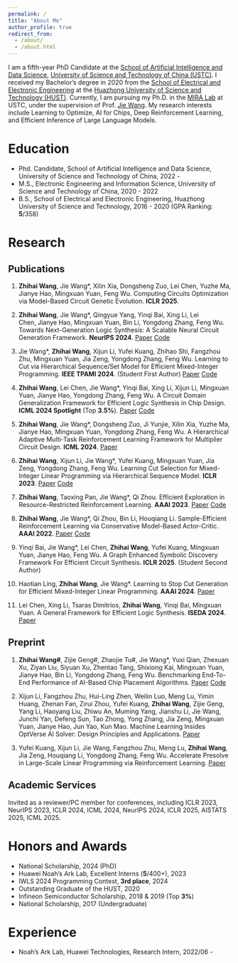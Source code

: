 ```yaml
---
permalink: /
title: "About Me"
author_profile: true
redirect_from: 
  - /about/
  - /about.html
---
```


I am a fifth-year PhD Candidate at the [School of Artificial Intelligence and Data Science](https://saids.ustc.edu.cn/main.htm), [University of Science and Technology of China (USTC)](https://en.ustc.edu.cn/). I received my Bachelor’s degree in 2020 from the [School of Electrical and Electronic Engineering](http://seee.hust.edu.cn/) at the [Huazhong University of Science and Technology (HUST)](https://www.hust.edu.cn/). Currently, I am pursuing my Ph.D. in the [MIRA Lab](https://miralab.ai/) at USTC, under the supervision of Prof. [Jie Wang](https://miralab.ai/people/jie-wang/). My research interests include Learning to Optimize, AI for Chips, Deep Reinforcement Learning, and Efficient Inference of Large Language Models. 

Education
======

- Phd. Candidate, School of Artificial Intelligence and Data Science, University of Science and Technology of China, 2022 -
- M.S., Electronic Engineering and Information Science, University of Science and Technology of China, 2020 - 2022
- B.S.,  School of Electrical and Electronic Engineering, Huazhong University of Science and Technology, 2016 - 2020 (GPA Ranking: **5**/358)

Research
======

Publications
------

1. **Zhihai Wang**, Jie Wang*, Xilin Xia, Dongsheng Zuo, Lei Chen, Yuzhe Ma, Jianye Hao, Mingxuan Yuan, Feng Wu. Computing Circuits Optimization via Model-Based Circuit Genetic Evolution. **ICLR 2025**.

1. **Zhihai Wang**, Jie Wang*, Qingyue Yang, Yinqi Bai, Xing Li, Lei Chen, Jianye Hao, Mingxuan Yuan, Bin Li, Yongdong Zhang, Feng Wu. Towards Next-Generation Logic Synthesis: A Scalable Neural Circuit Generation Framework. **NeurIPS 2024**. [Paper](https://openreview.net/pdf?id=ZYNYhh3ocW) [Code](https://github.com/MIRALab-USTC/AI4EDA_TNet)

2. Jie Wang*, **Zhihai Wang**, Xijun Li, Yufei Kuang, Zhihao Shi, Fangzhou Zhu, Mingxuan Yuan, Jia Zeng, Yongdong Zhang, Feng Wu. Learning to Cut via Hierarchical Sequence/Set Model for Efficient Mixed-Integer Programming. **IEEE TPAMI 2024**. (Student First Author) [Paper](https://ieeexplore.ieee.org/document/10607926) [Code](https://github.com/MIRALab-USTC/L2O-HEM-Torch)

3. **Zhihai Wang**, Lei Chen, Jie Wang*, Yinqi Bai, Xing Li, Xijun Li, Mingxuan Yuan, Jianye Hao, Yongdong Zhang, Feng Wu. A Circuit Domain Generalization Framework for Efficient Logic Synthesis in Chip Design. **ICML 2024 Spotlight** (Top **3.5%**). [Paper](https://openreview.net/pdf?id=1KemC8DNa0) [Code](https://github.com/MIRALab-USTC/AI4LogicSynthesis-PruneX)

4. **Zhihai Wang**, Jie Wang*, Dongsheng Zuo, Ji Yunjie, Xilin Xia, Yuzhe Ma, Jianye Hao, Mingxuan Yuan, Yongdong Zhang, Feng Wu. A Hierarchical Adaptive Multi-Task Reinforcement Learning Framework for Multiplier Circuit Design. **ICML 2024**. [Paper](https://openreview.net/pdf?id=LGz7GaUSEB)

5. **Zhihai Wang**, Xijun Li, Jie Wang*, Yufei Kuang, Mingxuan Yuan, Jia Zeng, Yongdong Zhang, Feng Wu. Learning Cut Selection for Mixed-Integer Linear Programming via Hierarchical Sequence Model. **ICLR 2023**. [Paper](https://openreview.net/pdf?id=Zob4P9bRNcK) [Code](https://github.com/MIRALab-USTC/L2O-HEM-Torch)

6. **Zhihai Wang**, Taoxing Pan, Jie Wang*, Qi Zhou. Efficient Exploration in Resource-Restricted Reinforcement Learning. **AAAI 2023**. [Paper](https://arxiv.org/abs/2212.06988) [Code](https://github.com/MIRALab-USTC/RL-RAEB)

7. **Zhihai Wang**, Jie Wang*, Qi Zhou, Bin Li, Houqiang Li. Sample-Efficient Reinforcement Learning via Conservative Model-Based Actor-Critic. **AAAI 2022**. [Paper](https://arxiv.org/abs/2112.10504) [Code](https://github.com/MIRALab-USTC/RL-CMBAC)

1. Yinqi Bai, Jie Wang*, Lei Chen, **Zhihai Wang**, Yufei Kuang, Mingxuan Yuan, Jianye Hao, Feng Wu. A Graph Enhanced Symbolic Discovery Framework For Efficient Circuit Synthesis. **ICLR 2025**. (Student Second Author)

8. Haotian Ling, **Zhihai Wang**, Jie Wang*. Learning to Stop Cut Generation for Efficient Mixed-Integer Linear Programming. **AAAI 2024**. [Paper](https://arxiv.org/abs/2401.17527)

9. Lei Chen, Xing Li, Tsaras Dimitrios, **Zhihai Wang**, Yinqi Bai, Mingxuan Yuan. A General Framework for Efficient Logic Synthesis. **ISEDA 2024**. [Paper](https://ieeexplore.ieee.org/abstract/document/10617733)

Preprint
------

1. **Zhihai Wang#**, Zijie Geng#, Zhaojie Tu#, Jie Wang*, Yuxi Qian, Zhexuan Xu, Ziyan Liu, Siyuan Xu, Zhentao Tang, Shixiong Kai, Mingxuan Yuan, Jianye Hao, Bin Li, Yongdong Zhang, Feng Wu. Benchmarking End-To-End Performance of AI-Based Chip Placement Algorithms. [Paper](https://arxiv.org/abs/2407.15026) [Code](https://github.com/MIRALab-USTC/ChiPBench)

2. Xijun Li, Fangzhou Zhu, Hui-Ling Zhen, Weilin Luo, Meng Lu, Yimin Huang, Zhenan Fan, Zirui Zhou, Yufei Kuang, **Zhihai Wang**, Zijie Geng, Yang Li, Haoyang Liu, Zhiwu An, Muming Yang, Jianshu Li, Jie Wang, Junchi Yan, Defeng Sun, Tao Zhong, Yong Zhang, Jia Zeng, Mingxuan Yuan, Jianye Hao, Jun Yao, Kun Mao. Machine Learning Insides OptVerse AI Solver: Design Principles and Applications. [Paper](https://arxiv.org/pdf/2401.05960)

3. Yufei Kuang, Xijun Li, Jie Wang, Fangzhou Zhu, Meng Lu, **Zhihai Wang**, Jia Zeng, Houqiang Li, Yongdong Zhang, Feng Wu. Accelerate Presolve in Large-Scale Linear Programming via Reinforcement Learning. [Paper](https://arxiv.org/pdf/2310.11845)

Academic Services
------

Invited as a reviewer/PC member for conferences, including ICLR 2023, NeurIPS 2023, ICLR 2024, ICML 2024, NeurIPS 2024, ICLR 2025, AISTATS 2025, ICML 2025. 

Honors and Awards
======

- National Scholarship, 2024 (PhD)
- Huawei Noah’s Ark Lab, Excellent Interns (**5**/400+), 2023
- IWLS 2024 Programming Contest, **3rd place**, 2024
- Outstanding Graduate of the HUST, 2020
- Infineon Semiconductor Scholarship, 2018 & 2019 (Top **3%**)
- National Scholarship, 2017 (Undergraduate)

Experience
======

- Noah’s Ark Lab, Huawei Technologies, Research Intern, 2022/06 - 